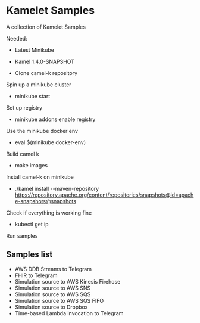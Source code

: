 # Kamelet Samples

A collection of Kamelet Samples

Needed:
- Latest Minikube
- Kamel 1.4.0-SNAPSHOT

- Clone camel-k repository

Spin up a minikube cluster
- minikube start

Set up registry
- minikube addons enable registry

Use the minikube docker env
- eval $(minikube docker-env)

Build camel k
- make images

Install camel-k on minikube
- ./kamel install --maven-repository https://repository.apache.org/content/repositories/snapshots@id=apache-snapshots@snapshots 

Check if everything is working fine
- kubectl get ip

Run samples

## Samples list

- AWS DDB Streams to Telegram
- FHIR to Telegram
- Simulation source to AWS Kinesis Firehose
- Simulation source to AWS SNS
- Simulation source to AWS SQS
- Simulation source to AWS SQS FIFO
- Simulation source to Dropbox
- Time-based Lambda invocation to Telegram


